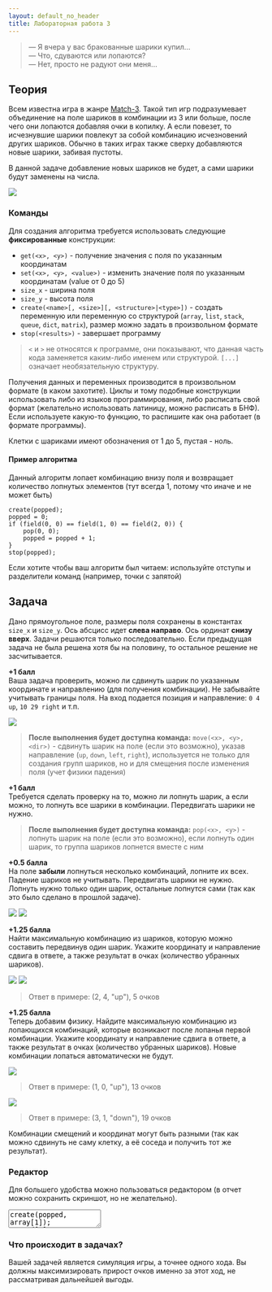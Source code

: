 ```yaml
---
layout: default_no_header
title: Лабораторная работа 3
---
```


> — Я вчера у вас бракованные шарики купил...  
> — Что, сдуваются или лопаются?  
> — Нет, просто не радуют они меня...

## Теория

Всем известна игра в жанре [Match-3]({{site.baseurl}}/ifmsh/lab-3-game). Такой тип игр подразумевает объединение на поле шариков в комбинации из 3 или больше,
после чего они лопаются добавляя очки в копилку. А если повезет, то исчезнувшие шарики повлекут за собой комбинацию исчезновений
других шариков. Обычно в таких играх также сверху добавляются новые шарики, забивая пустоты.

В данной задаче добавление новых шариков не будет, а сами шарики будут заменены на числа.

<img class="img-small" src="{{site.baseurl}}/resources/ifmsh/lab-3/07_demotivator.png">

### Команды

Для создания алгоритма требуется использовать следующие **фиксированные** конструкции:

- `get(<x>, <y>)` - получение значения с поля по указанным координатам
- `set(<x>, <y>, <value>)` - изменить значение поля по указанным координатам (value от 0 до 5)
- `size_x` - ширина поля
- `size_y` - высота поля
- `create(<name>[, <size>][, <structure>|<type>])` - создать переменную или переменную со структурой (`array`, `list`, `stack`, `queue`, 
`dict`, `matrix`), размер можно задать в произвольном формате
- `stop(<results>)` - завершает программу

> `<` и `>` не относятся к программе, они показывают, что данная часть кода заменяется каким-либо именем или структурой.
> `[...]` означает необязательную структуру.

Получения данных и переменных производится в произвольном формате (в каком захотите). Циклы и тому подобные конструкции 
использовать либо из языков программирования, либо расписать свой формат (желательно использовать латиницу, можно расписать
в БНФ). Если используете какую-то функцию, то распишите как она работает (в формате программы).

Клетки с шариками имеют обозначения от 1 до 5, пустая - ноль.

#### Пример алгоритма

Данный алгоритм лопает комбинацию внизу поля и возвращает количество лопнутых элементов (тут всегда 1, потому что 
иначе и не может быть)

```
create(popped);
popped = 0;
if (field(0, 0) == field(1, 0) == field(2, 0)) {
    pop(0, 0);
    popped = popped + 1;
}
stop(popped);
```

Если хотите чтобы ваш алгоритм был читаем: используйте отступы и разделители команд (например, точки с запятой) 

## Задача

Дано прямоугольное поле, размеры поля сохранены в константах `size_x` и `size_y`. Ось абсцисс идет **слева направо**. Ось 
ординат **снизу вверх**. Задачи решаются только последовательно. Если предыдущая задача не была решена хотя бы на половину,
то остальное решение не засчитывается.

**+1 балл**  
Ваша задача проверить, можно ли сдвинуть шарик по указанным координате и направлению (для получения комбинации). Не забывайте
учитывать границы поля. На вход подается позиция и направление: `0 4 up`, `10 29 right` и т.п.

<img class="img-small" src="{{site.baseurl}}/resources/ifmsh/lab-3/00_zero_field.png">

> **После выполнения будет доступна команда:** `move(<x>, <y>, <dir>)` - сдвинуть шарик на поле (если это возможно), указав 
> направление (`up`, `down`, `left`, `right`), используется не только для создания групп шариков, но и для смещения после 
> изменения поля (учет физики падения)

**+1 балл**  
Требуется сделать проверку на то, можно ли лопнуть шарик, а если можно, то лопнуть все шарики в комбинации. Передвигать шарики не нужно.

> **После выполнения будет доступна команда:** `pop(<x>, <y>)` - лопнуть шарик на поле (если это возможно), 
> если лопнуть один шарик, то группа шариков лопнется вместе с ним

**+0.5 балла**  
На поле **забыли** лопнуться несколько комбинаций, лопните их всех. Падение шариков не учитывать. 
Передвигать шарики не нужно. Лопнуть нужно только один шарик, остальные лопнутся сами (так как это было сделано в 
прошлой задаче). 

<img class="img-small" src="{{site.baseurl}}/resources/ifmsh/lab-3/01_first_field.png">
<img class="img-small" src="{{site.baseurl}}/resources/ifmsh/lab-3/02_first_field_sol.png">

**+1.25 балла**  
Найти максимальную комбинацию из шариков, которую можно составить передвинув один шарик. Укажите координату и 
направление сдвига в ответе, а также результат в очках (количество убранных шариков).

<img class="img-small" src="{{site.baseurl}}/resources/ifmsh/lab-3/03_second_field.png">
<img class="img-small" src="{{site.baseurl}}/resources/ifmsh/lab-3/04_second_field_sol.png">

> Ответ в примере: (2, 4, "up"), 5 очков

**+1.25 балла**  
Теперь добавим физику. Найдите максимальную комбинацию из лопающихся комбинаций, которые возникают после лопанья первой 
комбинации. Укажите координату и направление сдвига в ответе, а также результат в очках (количество убранных шариков).
Новые комбинации лопаться автоматически не будут.

<img src="{{site.baseurl}}/resources/ifmsh/lab-3/05_hard.png">

> Ответ в примере: (1, 0, "up"), 13 очков

<img src="{{site.baseurl}}/resources/ifmsh/lab-3/06_hard_2.png">

> Ответ в примере: (3, 1, "down"), 19 очков

Комбинации смещений и координат могут быть разными (так как можно сдвинуть не саму клетку, а её соседа и получить тот 
же результат).

### Редактор

Для большего удобства можно пользоваться редактором (в отчет можно сохранить скриншот, но не желательно).

<div class="code"><textarea class="code-editor">create(popped, array[1]);
popped[0] = 0;
if (field(0, 0) == field(1, 0) == field(2, 0)) {
    pop(0, 0);
    popped = popped[0] + 1;
}
stop("result", popped);</textarea></div>

### Что происходит в задачах?

Вашей задачей является симуляция игры, а точнее одного хода. Вы должны максимизировать прирост очков именно за этот ход, не
рассматривая дальнейшей выгоды.
